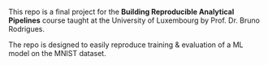This repo is a final project for the **Building Reproducible Analytical Pipelines** course taught at the University of Luxembourg by Prof. Dr. Bruno Rodrigues.

The repo is designed to easily reproduce training &amp; evaluation of a ML model on the MNIST dataset.
